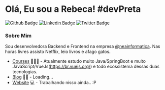 # Olá, Eu sou a Rebeca! #devPreta

[![Github Badge](https://img.shields.io/badge/-Github-000?style=flat-square&logo=Github&logoColor=white&link=https://https://github.com/becatriz)](https://github.com/becatriz)
[![Linkedin Badge](https://img.shields.io/badge/-LinkedIn-blue?style=flat-square&logo=Linkedin&logoColor=white&link=https://www.linkedin.com/in/rebeca-beatriz-lopes-cruz-b78ab813b/)](https://www.linkedin.com/in/rebeca-beatriz-lopes-cruz-b78ab813b//)
[![Twitter Badge](https://img.shields.io/badge/-Twitter-1ca0f1?style=flat-square&labelColor=1ca0f1&logo=twitter&logoColor=white&link=https://twitter.com/becatriz8)](https://twitter.com/becatriz8)


### Sobre Mim

Sou desenvolvedora Backend e Frontend na empresa [@neainformatica](http://www.neainformatica.com.br/). Nas horas livres assisto Netflix, leio livros e afago gatos.

- [Courses](https://www.jdevtreinamento.com.br/) 👨🏼‍🏫 - Atualmente estudo muito Java/SpringBoot e muito JavaScript/VueJs(https://br.vuejs.org/) e todo ecossistema dessas duas tecnologias.
- [Blog]() ✍🏼 - Loading...
- [Website]() 💻 - Trabalhando nisso ainda.. :P


